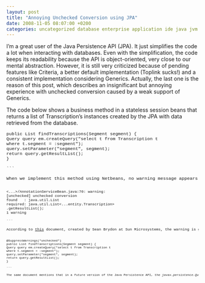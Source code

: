 ```yaml
---
layout: post
title: "Annoying Unchecked Conversion using JPA"
date: 2008-11-05 08:07:00 +0200
categories: uncategorized database enterprise application ide java jvm netbeans
---
```


I’m a great user of the Java Persistence API (JPA). It just simplifies the code a lot when interacting with databases. Even with the simplification, the code keeps its readability because the API is object-oriented, very close to our mental abstraction. However, it is still very criticized because of pending features like Criteria, a better default implementation (Toplink sucks!) and a consistent implementation considering Generics. Actually, the last one is the reason of this post, which describes an insignificant but annoying experience with unchecked conversion caused by a weak support of Generics.

The code below shows a business method in a stateless session beans that returns a list of Transcription’s instances created by the JPA with data retrieved from the database.

<pre style="font-size:83%; font-family: courier new;">public List<transcription> findTranscriptions(Segment segment) {<br/>Query query em.createQuery("select t from Transcription t <br/>where t.segment = :segment");<br/>query.setParameter("segment", segment);<br/>return query.getResultList();<br/>}<br/></transcription>
```

When we implement this method using Netbeans, no warning message appears automatically. It might not occur because the editor doesn’t understand the word “Transcription” in the query as an entity class. However, the warning message below appears if we put the additional parameter <span style="font-style:italic;">-Xlint:unchecked</span>, which tells the compiler to give more detail for unchecked conversion warnings.

<pre style="font-size:83%; font-family: courier new;"><...>/AnnotationServiceBean.java:70: warning:<br/>[unchecked] unchecked conversion<br/>found   : java.util.List<br/>required: java.util.List<...entity.Transcription><br/>.getResultList();<br/>1 warning<br/>
```

According to <a href="http://java.sun.com/mailers/techtips/enterprise/2007/TechTips_April07.html">this</a> document, created by Sean Brydon at Sun Microsystems, the warning is generated because query.getResultList() returns a non-generic version of List, when the return type expects “List<transcription>“. To stop the warning, we are obliged to add the annotation <span style="font-style:italic;">@SuppressWarnings(“unchecked”)</span> just before the method declaration as shown below.</transcription>

<pre style="font-size:83%; font-family: courier new;">@SuppressWarnings("unchecked")<br/>public List<transcription> findTranscriptions(Segment segment) {<br/>Query query em.createQuery("select t from Transcription t <br/>where t.segment = :segment");<br/>query.setParameter("segment", segment);<br/>return query.getResultList();<br/>}<br/></transcription>
```

The same document mentions that in a future version of the Java Persistence API, the <span style="font-style:italic;">javax.persistence.Query</span> class will likely change to better support generics. This post is to stimulate them to do it faster, because for me <span style="font-style:italic;">@SuppressWarnings(“unchecked”)</span> is actually a dirt in my beautiful and legible source code.
